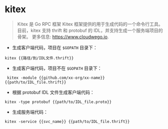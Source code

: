 # kitex

> Kitex 是 Go RPC 框架 Kitex 框架提供的用于生成代码的一个命令行工具。
> 目前，kitex 支持 thrift 和 protobuf 的 IDL，并支持生成一个服务端项目的骨架。
> 更多信息: <https://www.cloudwego.io>.

- 生成客户端代码，项目在 `$GOPATH` 目录下：

`kitex {{路径/到/IDL文件.thrift}}`

- 生成客户端代码，项目不在 `$GOPATH` 目录下：

` kitex -module {{github.com/xx-org/xx-name}} {{path/to/IDL_file.thrift}}`

- 根据 protobuf IDL 文件生成客户端代码：

`kitex -type protobuf {{path/to/IDL_file.proto}}`

- 生成服务端代码：

`kitex -service {{svc_name}} {{path/to/IDL_file.thrift}}`
